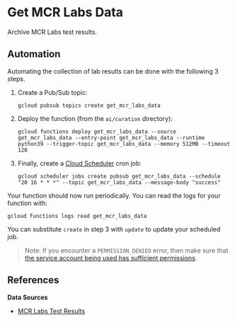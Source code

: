 # Get MCR Labs Data

Archive MCR Labs test results.

## Automation

Automating the collection of lab results can be done with the following 3 steps.

1. Create a Pub/Sub topic:

    ```shell
    gcloud pubsub topics create get_mcr_labs_data
    ```

2. Deploy the function (from the `ai/curation` directory):

    ```shell
    gcloud functions deploy get_mcr_labs_data --source get_mcr_labs_data --entry-point get_mcr_labs_data --runtime python39 --trigger-topic get_mcr_labs_data --memory 512MB --timeout 120
    ```

3. Finally, create a [Cloud Scheduler](https://cloud.google.com/scheduler/docs/creating#gcloud) cron job:

    ```shell
    gcloud scheduler jobs create pubsub get_mcr_labs_data --schedule "20 16 * * *" --topic get_mcr_labs_data --message-body "success"
    ```

Your function should now run periodically. You can read the logs for your function with:

```shell
gcloud functions logs read get_mcr_labs_data
```

You can substitute `create` in step 3 with `update` to update your scheduled job.

> Note: If you encounter a `PERMISSION_DENIED` error, then make sure that [the service account being used has sufficient permissions](https://stackoverflow.com/a/58646481/5021266).

## References

**Data Sources**

- [MCR Labs Test Results](https://reports.mcrlabs.com)
